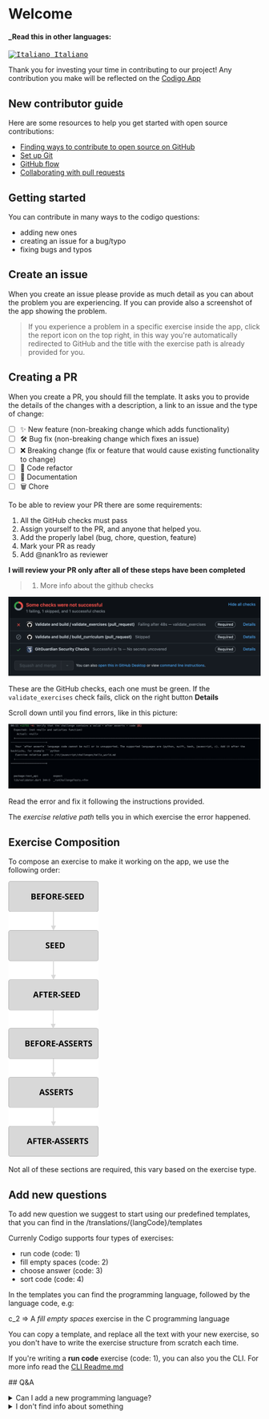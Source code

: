 # Welcome

#### _Read this in other languages:

<kbd>[<img title="Italiano" alt="Italiano" src="https://cdn.staticaly.com/gh/hjnilsson/country-flags/master/svg/it.svg" width="22"> Italiano](translations/it/CONTRIBUTING.md)</kbd>

Thank you for investing your time in contributing to our project!
Any contribution you make will be reflected on the [Codigo App](https://codigo.bestofcode.dev)

## New contributor guide

Here are some resources to help you get started with open source contributions:

- [Finding ways to contribute to open source on GitHub](https://docs.github.com/en/get-started/exploring-projects-on-github/finding-ways-to-contribute-to-open-source-on-github)
- [Set up Git](https://docs.github.com/en/get-started/quickstart/set-up-git)
- [GitHub flow](https://docs.github.com/en/get-started/quickstart/github-flow)
- [Collaborating with pull requests](https://docs.github.com/en/github/collaborating-with-pull-requests)

## Getting started

You can contribute in many ways to the codigo questions:
- adding new ones
- creating an issue for a bug/typo
- fixing bugs and typos

## Create an issue

When you create an issue please provide as much detail as you can about the problem you are experiencing.
If you can provide also a screenshot of the app showing the problem.

> If you experience a problem in a specific exercise inside the app, click the report icon on the top right, in this way you're automatically redirected to GitHub and the title with the exercise path is already provided for you.

## Creating a PR

When you create a PR, you should fill the template.
It asks you to provide the details of the changes with a description, a link to an issue and the type of change:
- [ ] ✨ New feature (non-breaking change which adds functionality)
- [ ] 🛠️ Bug fix (non-breaking change which fixes an issue)
- [ ] ❌ Breaking change (fix or feature that would cause existing functionality to change)
- [ ] 🧹 Code refactor
- [ ] 📝 Documentation
- [ ] 🗑️ Chore 

To be able to review your PR there are some requirements:
1. All the GitHub checks must pass
2. Assign yourself to the PR, and anyone that helped you.
3. Add the properly label (bug, chore, question, feature)
4. Mark your PR as ready	
5. Add @nank1ro as reviewer

__I will review your PR only after all of these steps have been completed__

>  1. More info about the github checks

<img src="local_assets/github-checks.png"/>

These are the GitHub checks, each one must be green.
If the `validate_exercises` check fails, click on the right button __Details__

Scroll down until you find errors, like in this picture:

<img src="local_assets/failed-assert.png"/>

Read the error and fix it following the instructions provided.

The _exercise relative path_ tells you in which exercise the error happened.

## Exercise Composition

To compose an exercise to make it working on the app, we use the following order:

<img src="local_assets/exercise-composition.svg" width="180"/>

Not all of these sections are required, this vary based on the exercise type.

## Add new questions

To add new question we suggest to start using our predefined templates, that you can find in the
/translations/{langCode}/templates

Currenly Codigo supports four types of exercises:
- run code (code: 1)
- fill empty spaces (code: 2)
- choose answer (code: 3)
- sort code (code: 4)

In the templates you can find the programming language, followed by the language code, e.g:

c_2 => A _fill empty spaces_ exercise in the C programming language

You can copy a template, and replace all the text with your new exercise, so you don't have to write the exercise structure from scratch each time.

If you're writing a __run code__ exercise (code: 1), you can also you the CLI.
For more info read the [CLI Readme.md](./cli/README.md)

## Q&A

<details>
  <summary>Can I add a new programming language?</summary>
	Yes you can add a new programming language, but this requires a lot of work because involves also a new app release.
	In addition, not all programming language are supported by our backend.
	For now I'm planning to add `Kotlin` and `Go`.
	
All the programming languages that our backend supports are:

- Assembly (NASM 2.14.02)
- Bash (5.0.0)
- Basic (FBC 1.07.1)
- C (Clang 7.0.1)
- C++ (Clang 7.0.1)
- C (GCC 7.4.0)
- C++ (GCC 7.4.0)
- C (GCC 8.3.0)
- C++ (GCC 8.3.0)
- C (GCC 9.2.0)
- C++ (GCC 9.2.0)
- Clojure (1.10.1)
- C# (Mono 6.6.0.161)
- COBOL (GnuCOBOL 2.2)
- Common Lisp (SBCL 2.0.0)
- D (DMD 2.089.1)
- Elixir (1.9.4)
- Erlang (OTP 22.2)
- Executable
- F# (.NET Core SDK 3.1.202)
- Fortran (GFortran 9.2.0)
- Go (1.13.5)
- Groovy (3.0.3)
- Haskell (GHC 8.8.1)
- Java (OpenJDK 13.0.1)
- JavaScript (Node.js 12.14.0)
- Kotlin (1.3.70)
- Lua (5.3.5)
- Multi-file program
- Objective-C (Clang 7.0.1)
- OCaml (4.09.0)
- Octave (5.1.0)
- Pascal (FPC 3.0.4)
- Perl (5.28.1)
- PHP (7.4.1)
- Plain Text
- Prolog (GNU Prolog 1.4.5)
- Python (2.7.17)
- Python (3.8.1)
- R (4.0.0)
- Ruby (2.7.0)
- Rust (1.40.0)
- Scala (2.13.2)
- SQL (SQLite 3.27.2)
- Swift (5.2.3)
- TypeScript (3.7.4)
- Visual Basic Net (vbnc 0.0.0.5943)
</details>

<details>
  <summary>I don't find info about something</summary>
	Open an issue, and if this can be helpful for others, I'm going to add it to the CONTRIBUTING file or to the README 
	</details>
